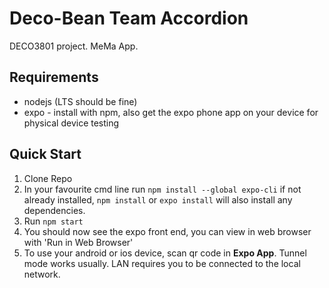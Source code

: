 # Deco-Bean Team Accordion
DECO3801 project. MeMa App.

## Requirements
* nodejs (LTS should be fine)
* expo - install with npm, also get the expo phone app on your device for physical device testing

## Quick Start

1. Clone Repo
2. In your favourite cmd line run `npm install --global expo-cli` if not already installed, `npm install` or `expo install` will also install any dependencies.
3. Run `npm start`
4. You should now see the expo front end, you can view in web browser with 'Run in Web Browser'
5. To use your android or ios device, scan qr code in **Expo App**. Tunnel mode works usually. LAN requires you to be connected to the local network.

